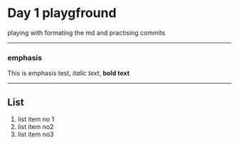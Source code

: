 # Day 1 playgfround

playing with formating the md and practising commits

----

### emphasis

This is emphasis test, *italic text*, __bold text__

---

## List
1. list item no 1
2. list item no2
3. list item no3
